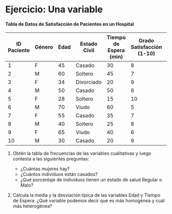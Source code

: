 # Ejercicio: Una variable

#### Tabla de Datos de Satisfacción de Pacientes en un Hospital

<table data-full-width="false"><thead><tr><th width="127">ID Paciente</th><th width="87">Género</th><th width="72">Edad</th><th width="118">Estado Civil</th><th width="93">Tiempo de Espera (min)</th><th width="87">Grado Satisfacción (1-10)</th><th width="101">Número de Visitas </th><th>Estado de Salud (bueno/regular/malo)</th></tr></thead><tbody><tr><td>1</td><td>F</td><td>45</td><td>Casado</td><td>30</td><td>8</td><td>5</td><td>Bueno</td></tr><tr><td>2</td><td>M</td><td>60</td><td>Soltero</td><td>45</td><td>7</td><td>2</td><td>Regular</td></tr><tr><td>3</td><td>F</td><td>34</td><td>Divorciado</td><td>20</td><td>9</td><td>3</td><td>Bueno</td></tr><tr><td>4</td><td>M</td><td>50</td><td>Casado</td><td>50</td><td>6</td><td>4</td><td>Malo</td></tr><tr><td>5</td><td>F</td><td>28</td><td>Soltero</td><td>15</td><td>10</td><td>1</td><td>Bueno</td></tr><tr><td>6</td><td>M</td><td>70</td><td>Viudo</td><td>60</td><td>5</td><td>6</td><td>Regular</td></tr><tr><td>7</td><td>F</td><td>55</td><td>Casado</td><td>35</td><td>7</td><td>3</td><td>Bueno</td></tr><tr><td>8</td><td>M</td><td>40</td><td>Soltero</td><td>25</td><td>8</td><td>4</td><td>Bueno</td></tr><tr><td>9</td><td>F</td><td>65</td><td>Viudo</td><td>40</td><td>6</td><td>2</td><td>Malo</td></tr><tr><td>10</td><td>M</td><td>30</td><td>Casado</td><td>20</td><td>9</td><td>5</td><td>Bueno</td></tr></tbody></table>

1.  Obtén la tabla de frecuencias de las variables cualitativas y luego contesta a las siguientes preguntas:

    * ¿Cuántas mujeres hay?
    * ¿Cuántos individuos están casados?
    * ¿Qué porcentaje de individuos tienen un estado de salud Regular o Malo?&#x20;


2. Calcula la media y la desviación típica de las variables Edad y Tiempo de Espera. ¿Qué variable podemos decir que es más homogénea y cual más heterogénea?
